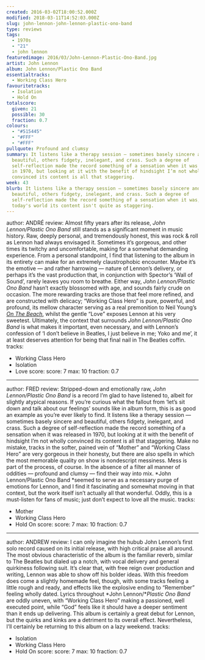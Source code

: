 ```yaml
---
created: 2016-03-02T18:00:52.000Z
modified: 2018-03-11T14:52:03.000Z
slug: john-lennon-john-lennon-plastic-ono-band
type: reviews
tags:
  - 1970s
  - "21"
  - john lennon
featuredimage: 2016/03/John-Lennon-Plastic-Ono-Band.jpg
artist: John Lennon
album: John Lennon/Plastic Ono Band
essentialtracks:
  - Working Class Hero
favouritetracks:
  - Isolation
  - Hold On
totalscore:
  given: 21
  possible: 30
  fraction: 0.7
colours:
  - "#515445"
  - "#FFF"
  - "#FFF"
pullquote: Profound and clumsy
summary: It listens like a therapy session — sometimes basely sincere and
  beautiful, others fidgety, inelegant, and crass. Such a degree of
  self-reflection made the record something of a sensation when it was released
  in 1970, but looking at it with the benefit of hindsight I’m not wholly
  convinced its content is all that staggering.
week: 43
blurb: It listens like a therapy session — sometimes basely sincere and
  beautiful, others fidgety, inelegant, and crass. Such a degree of
  self-reflection made the record something of a sensation when it was, but in
  today's world its content isn't quite as staggering.
---
```

author: ANDRÉ
review: Almost fifty years after its release, *John Lennon/Plastic Ono Band*
  still stands as a significant moment in music history. Raw, deeply personal,
  and tremendously honest, this was rock & roll as Lennon had always envisaged
  it. Sometimes it’s gorgeous, and other times its twitchy and uncomfortable,
  making for a somewhat demanding experience. From a personal standpoint, I find
  that listening to the album in its entirety can make for an extremely
  claustrophobic encounter. Maybe it’s the emotive — and rather harrowing —
  nature of Lennon’s delivery, or perhaps it’s the vast production that, in
  conjunction with Spector’s ‘Wall of Sound’, rarely leaves you room to breathe.
  Either way, *John Lennon/Plastic Ono Band* hasn’t exactly blossomed with age,
  and sounds fairly crude on occasion. The more rewarding tracks are those that
  feel more refined, and are constructed with delicacy; “Working Class Hero” is
  pure, powerful, and profound, its mellow character serving as a real
  premonition to Neil Young’s *[On The
  Beach](<reviews/on-the-beach/>)*, whilst the gentle
  “Love” exposes Lennon at his very sweetest. Ultimately, the context that
  surrounds *John Lennon/Plastic Ono Band* is what makes it important, even
  necessary, and with Lennon’s confession of ‘I don’t believe in Beatles, I just
  believe in me; Yoko and me’, it at least deserves attention for being that
  final nail in The Beatles coffin.
tracks:
  - Working Class Hero
  - ­Isolation
  - ­Love
score:
  score: 7
  max: 10
  fraction: 0.7
---
author: FRED
review: Stripped-down and emotionally raw, *John Lennon/Plastic Ono Band* is a
  record I’m glad to have listened to, albeit for slightly atypical reasons. If
  you’re curious what the fallout from ‘let’s sit down and talk about our
  feelings’ sounds like in album form, this is as good an example as you’re ever
  likely to find. It listens like a therapy session — sometimes basely sincere
  and beautiful, others fidgety, inelegant, and crass. Such a degree of
  self-reflection made the record something of a sensation when it was released
  in 1970, but looking at it with the benefit of hindsight I’m not wholly
  convinced its content is all that staggering. Make no mistake, tracks in the
  softer, pained vein of “Mother” and “Working Class Hero” are very gorgeous in
  their honesty, but there are also spells in which the most memorable quality
  on show is nondescript messiness. Mess is part of the process, of course. In
  the absence of a filter all manner of oddities — profound and clumsy — find
  their way into mix. *John Lennon/Plastic Ono Band *seemed to serve as a
  necessary purge of emotions for Lennon, and I find it fascinating and somewhat
  moving in that context, but the work itself isn’t actually all that wonderful.
  Oddly, this is a must-listen for fans of music; just don’t expect to love all
  the music.
tracks:
  - Mother
  - ­Working Class Hero
  - ­Hold On
score:
  score: 7
  max: 10
  fraction: 0.7
---
author: ANDREW
review: I can only imagine the hubub John Lennon’s first solo record caused on
  its initial release, with high critical praise all around. The most obvious
  characteristic of the album is the familiar reverb, similar to The Beatles but
  dialed up a notch, with vocal delivery and general quirkiness following suit.
  It’s clear that, with free reign over production and writing, Lennon was able
  to show off his bolder ideas. With this freedom does come a slightly homemade
  feel, though, with some tracks feeling a little rough and ready, and effects
  like the explosive ending to “Remember” feeling wholly dated. Lyrics
  throughout *John Lennon/**Plastic Ono Band* are oddly uneven, with “Working
  Class Hero” making a passioned, well executed point, while “God” feels like it
  should have a deeper sentiment than it ends up delivering. This album is
  certainly a great debut for Lennon, but the quirks and kinks are a detriment
  to its overall effect. Nevertheless, I’ll certainly be returning to this album
  on a lazy weekend.
tracks:
  - Isolation
  - ­Working Class Hero
  - ­Hold On
score:
  score: 7
  max: 10
  fraction: 0.7
